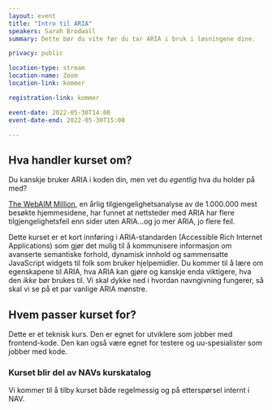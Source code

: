 ```yaml
---
layout: event
title: "Intro til ARIA"
speakers: Sarah Brodwall
summary: Dette bør du vite før du tar ARIA i bruk i løsningene dine.

privacy: public

location-type: stream
location-name: Zoom
location-link: kommer

registration-link: kommer

event-date: 2022-05-30T14:00
event-date-end: 2022-05-30T15:00

---
```


## Hva handler kurset om?
Du kanskje bruker ARIA i koden din, men vet du _egentlig_ hva du holder på med?

[The WebAIM Million](https://webaim.org/projects/million/), en årlig tilgjengelighetsanalyse av de 1.000.000 mest besøkte hjemmesidene, har funnet at nettsteder med ARIA har flere tilgjengelighetsfeil enn sider uten ARIA...og jo mer ARIA, jo flere feil.  

Dette kurset er et kort innføring i ARIA-standarden (Accessible Rich Internet Applications) som gjør det mulig til å kommunisere informasjon om avanserte semantiske forhold, dynamisk innhold og sammensatte JavaScript widgets til folk som bruker hjelpemidler.  Du kommer til å lære om egenskapene til ARIA, hva ARIA kan gjøre og kanskje enda viktigere, hva den _ikke_ bør brukes til.  Vi skal dykke ned i hvordan navngivning fungerer, så skal vi se på et par vanlige ARIA mønstre.

## Hvem passer kurset for?
Dette er et teknisk kurs.  Den er egnet for utviklere som jobber med frontend-kode.  Den kan også være egnet for testere og uu-spesialister som jobber med kode. 

### Kurset blir del av NAVs kurskatalog
Vi kommer til å tilby kurset både regelmessig og på etterspørsel internt i NAV.  
